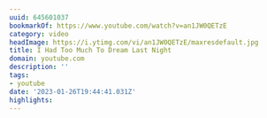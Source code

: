 ```yaml
---
uuid: 645601037
bookmarkOf: https://www.youtube.com/watch?v=an1JW0QETzE
category: video
headImage: https://i.ytimg.com/vi/an1JW0QETzE/maxresdefault.jpg
title: I Had Too Much To Dream Last Night
domain: youtube.com
description: ''
tags:
- youtube
date: '2023-01-26T19:44:41.031Z'
highlights:
---
```



